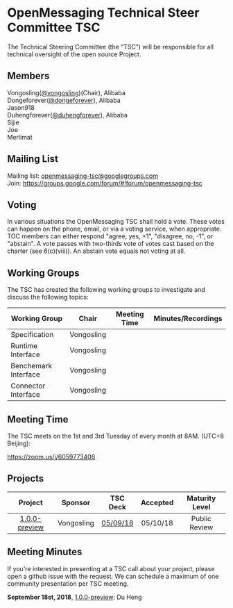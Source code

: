 # OpenMessaging Technical Steer Committee TSC
   The Technical Steering Committee (the “TSC”) will be responsible for all technical oversight of the open source Project.
   
   
## Members
   Vongosling([@vongosling](https://github.com/vongosling))(Chair), Alibaba     
   Dongeforever([@dongeforever](https://github.com/dongeforever)), Alibaba       
   Jason918     
   Duhengforever([@duhengforever](https://github.com/duhengforever)), Alibaba       
   Sijie    
   Joe     
   Merlimat     
   
## Mailing List
   Mailing list: openmessaging-tsc@googlegroups.com    
   Join: https://groups.google.com/forum/#!forum/openmessaging-tsc
  
   
## Voting

In various situations the OpenMessaging TSC shall hold a vote. These votes can happen on the phone, email, or via a voting service, when appropriate. TOC members can either respond "agree, yes, +1", "disagree, no, -1", or "abstain". A vote passes with two-thirds vote of votes cast based on the charter (see 6(c)(viii)). An abstain vote equals not voting at all.

## Working Groups
The TSC has created the following working groups to investigate and discuss the following topics:

| Working Group | Chair            | Meeting Time                          | Minutes/Recordings |
|---------------|------------------|---------------------------------------|--------------------|
|Specification|Vongosling|||
|Runtime Interface|Vongosling|||
|Benchemark Interface|Vongosling|||
|Connector Interface|Vongosling|||

## Meeting Time
The TSC meets on the 1st and 3rd Tuesday of every month at 8AM. (UTC+8 Beijing):

https://zoom.us/j/6059773406

## Projects

**Project**|**Sponsor**|**TSC Deck**|**Accepted**|**Maturity Level**
:-----:|:-----:|:-----:|:-----:|:-----:
[1.0.0-preview](https://github.com/openmessaging/specification)|Vongosling|[05/09/18](https://github.com/openmessaging/specification)|05/10/18|Public Review



## Meeting Minutes 
If you're interested in presenting at a TSC call about your project, please open a github issue with the request. We can schedule a maximum of one community presentation per TSC meeting.     

**September 18st, 2018**, [1.0.0-preview](https://github.com/openmessaging/specification): Du Heng
